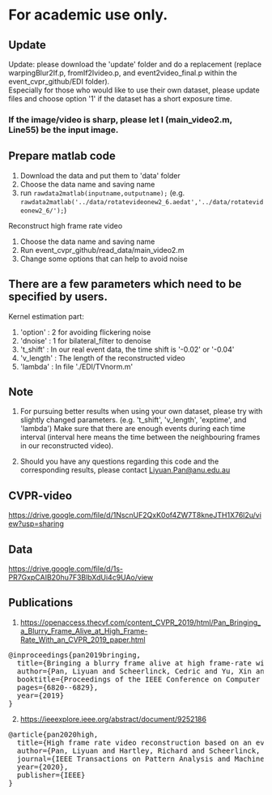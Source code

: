 # For academic use only.

Update
----------------

Update: please download the 'update' folder and do a replacement (replace warpingBlur2If.p, fromIf2Ivideo.p, and event2video_final.p within the event_cvpr_github/EDI folder).  
Especially for those who would like to use their own dataset, please update files and choose option '1' if the dataset has a short exposure time. 

### If the image/video is sharp, please let I (main_video2.m, Line55) be the input image.


Prepare matlab code
----------------
1. Download the data and put them to 'data' folder
2. Choose the data name and saving name
3. run `rawdata2matlab(inputname,outputname);`
(e.g. `rawdata2matlab('../data/rotatevideonew2_6.aedat','../data/rotatevideonew2_6/');`)


Reconstruct high frame rate video
1. Choose the data name and saving name
2. Run event_cvpr_github/read_data/main_video2.m
3. Change some options that can help to avoid noise

There are a few parameters which need to be specified by users.
----------------

Kernel estimation part:
1. 'option'   :   2 for avoiding flickering noise
2. 'dnoise'   :   1 for bilateral_filter to denoise
3. 't_shift'  :   In our real event data, the time shift is '-0.02' or '-0.04'
4. 'v_length' :   The length of the reconstructed video
5. 'lambda'   :   In file './EDI/TVnorm.m' 


Note 
----------------
1. For pursuing better results when using your own dataset, please try with slightly changed parameters. 
   (e.g.  't_shift', 'v_length', 'exptime', and 'lambda')
   Make sure that there are enough events during each time interval (interval here means 
   the time between the neighbouring frames in our reconstructed video).
   
2. Should you have any questions regarding this code and the corresponding results, 
   please contact Liyuan.Pan@anu.edu.au
   

CVPR-video
----------------
https://drive.google.com/file/d/1NscnUF2QxK0of4ZW7T8kneJTH1X76l2u/view?usp=sharing

Data 
----------------
https://drive.google.com/file/d/1s-PR7GxpCAIB20hu7F3BlbXdUi4c9UAo/view

Publications 
----------------
1. https://openaccess.thecvf.com/content_CVPR_2019/html/Pan_Bringing_a_Blurry_Frame_Alive_at_High_Frame-Rate_With_an_CVPR_2019_paper.html
<pre>
@inproceedings{pan2019bringing,  
  title={Bringing a blurry frame alive at high frame-rate with an event camera}, 
  author={Pan, Liyuan and Scheerlinck, Cedric and Yu, Xin and Hartley, Richard and Liu, Miaomiao and Dai, Yuchao},      
  booktitle={Proceedings of the IEEE Conference on Computer Vision and Pattern Recognition},  
  pages={6820--6829},    
  year={2019}  
}
</pre>

2. https://ieeexplore.ieee.org/abstract/document/9252186

<pre>
@article{pan2020high,   
  title={High frame rate video reconstruction based on an event camera},   
  author={Pan, Liyuan and Hartley, Richard and Scheerlinck, Cedric and Liu, Miaomiao and Yu, Xin and Dai, Yuchao},      
  journal={IEEE Transactions on Pattern Analysis and Machine Intelligence},    
  year={2020},  
  publisher={IEEE}   
}
</pre>


